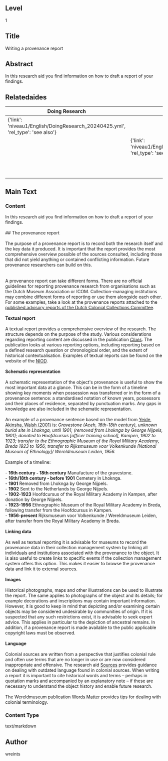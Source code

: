 ## Level
1
## Title
Writing a provenance report
## Abstract
In this research aid you find information on how to draft a report of your findings.
## Relatedaides
| Doing Research | Sources | Select And Delineate |
| --- | --- | --- |
| {'link': 'niveau1/English/DoingResearch_20240425.yml', 'rel_type': 'see also'} |  |  |
|  | {'link': 'niveau1/English/Sources_20240501.yml', 'rel_type': 'see also'} |  |
|  |  | {'link': 'niveau1/English/SelectAndDelineate_20240425.yml', 'rel_type': 'see also'} |
## Main Text
### Content
In this research aid you find information on how to draft a report of your findings.<br/><br/>## The provenance report<br/><br/>The purpose of a provenance report is to record both the research itself and the key data it produced. It is important that the report provides the most comprehensive overview possible of the sources consulted, including those that did not yield anything or contained conflicting information. Future provenance researchers can build on this.<br/><br/><br/>A provenance report can take different forms. There are no official guidelines for reporting provenance research from organisations such as the Dutch Museum Association or ICOM. Collection-managing institutions may combine different forms of reporting or use them alongside each other. For some examples, take a look at the provenance reports attached to the [published advisory reports of the Dutch Colonial Collections Committee](https://committee.kolonialecollecties.nl/publications?size=n_10_n&filters%5B0%5D%5Bfield%5D=information_type&filters%5B0%5D%5Bvalues%5D%5B0%5D=Advice&filters%5B0%5D%5Btype%5D=all). <br/><br/>**Textual report**<br/><br/>A textual report provides a comprehensive overview of the research. The structure depends on the purpose of the study. Various considerations regarding reporting content are discussed in the publication _[Clues](https://www.niod.nl/en/projects/pilotproject-provenance-research-objects-colonial-era-pproce)_. The publication looks at various reporting options, including reporting based on a defined research question or chronological order, and the extent of historical contextualisation. Examples of textual reports can be found on the website of the [NIOD](https://niod.on.worldcat.org/search?queryString=se%3A%20PPROCE%20provenance%20reports%20%3B&clusterResults=true&groupVariantRecords=false&page=1).<br/><br/>**Schematic representation**<br/><br/>A schematic representation of the object's provenance is useful to show the most important data at a glance. This can be in the form of a timeline showing key moments when possession was transferred or in the form of a provenance sentence: a standardised notation of known years, possessors and their places of residence, separated by punctuation marks. Any gaps in knowledge are also included in the schematic representation. <br/><br/>An example of a provenance sentence based on the model from [Yeide, Akinsha, Walsh (2001)](https://search.worldcat.org/title/The-AAM-guide-to-provenance-research/oclc/46671065) is: *Gravestone (Aceh, 16th-18th century), unknown burial site in Lhoknga, until 1901; (removed from Lhoknga by George Nijpels, 1901); donated to Hoofdcursus [officer training school], Kampen, 1902 to 1923; transfer to the Ethnographic Museum of the Royal Military Academy, Breda 1923 to 1956; transfer to Rijksmuseum voor Volkenkunde [National Museum of Ethnology]/ Wereldmuseum Leiden, 1956.*<br/><br/>Example of a timeline:<br/><br/>- **16th century - 18th century** Manufacture of the gravestone.<br/>- **16th/18th century - before 1901** Cemetery in Lhoknga.<br/>- **1901** Removed from Lhoknga by George Nijpels.<br/>- **1902** Sent to the Netherlands by George Nijpels.<br/>- **1902-1923** Hoofdcursus of the Royal Military Academy in Kampen, after donation by George Nijpels.<br/>- **1923-1956** Ethnographic Museum of the Royal Military Academy in Breda, following transfer from the Hoofdcursus in Kampen.<br/>- **1956-present** Rijksmuseum voor Volkenkunde / Wereldmuseum Leiden, after transfer from the Royal Military Academy in Breda.<br/><br/>**Linking data**<br/><br/>As well as textual reporting it is advisable for museums to record the provenance data in their collection management system by linking all individuals and institutions associated with the provenance to the object. It is also useful to create links to specific events if the collection management system offers this option. This makes it easier to browse the provenance data and link it to external sources.<br/><br/>**Images**<br/><br/>Historical photographs, maps and other illustrations can be used to illustrate the report. The same applies to photographs of the object and its details; for example decorations and inscriptions may contain important information. However, it is good to keep in mind that depicting and/or examining certain objects may be considered undesirable by communities of origin. If it is suspected that any such restrictions exist, it is advisable to seek expert advice. This applies in particular to the depiction of ancestral remains. In addition, if a provenance report is made available to the public applicable copyright laws must be observed.<br/><br/>**Language**<br/><br/>Colonial sources are written from a perspective that justifies colonial rule and often use terms that are no longer in use or are now considered inappropriate and offensive. The research aid [Sources]( https://app.colonialcollections.nl/en/research-guide/https%3A%2F%2Fn2t%252Enet%2Fark%3A%2F27023%2F5f0031f66044adefab19b67b1344b31d) provides guidance on dealing with outdated language found in colonial sources. When writing a report it is important to cite historical words and terms – perhaps in quotation marks and accompanied by an explanatory note – if these are necessary to understand the object history and enable future research.<br/><br/>The Wereldmuseum publication [Words Matter](https://amsterdam.wereldmuseum.nl/sites/default/files/2021-04/words_matter.pdf.pdf) provides tips for dealing with colonial terminology.<br/>
### Content Type
text/markdown

## Author
wreints
